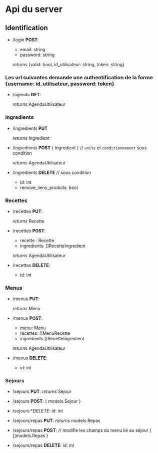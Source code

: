 # Api du server

## Identification

- /login **POST**:

  - email: string
  - password: string

  _returns_ {valid: bool, id_utilisateur: string, token: string}

### Les url suivantes demande une authentification de la forme {username: id_utilisateur, password: token}

- /agenda **GET**:

  _returns_ AgendaUtilisateur

### Ingredients

- /ingredients **PUT**

  _returns_ Ingredient

- /ingredients **POST**
  { Ingredient } // `unite` et `conditionnement` sous condition

  _returns_ AgendaUtilisateur

- /ingredients **DELETE** // sous condition
  - id: int
  - remove_liens_produits: bool

### Recettes

- /recettes **PUT**:

  _returns_ Recette

- /recettes **POST**:

  - recette : Recette
  - ingredients: []RecetteIngredient

  _returns_ AgendaUtilisateur

- /recettes **DELETE**:
  - id: int

### Menus

- /menus **PUT**:

  _returns_ Menu

- /menus **POST**:

  - menu: Menu
  - recettes: []MenuRecette
  - ingredients []RecetteIngredient

  _returns_ AgendaUtilisateur

- /menus **DELETE**:
  - id: int

### Sejours

- /sejours **PUT**:
  _returns_ Sejour

- /sejours **POST**:
  { models.Sejour }

- /sejours \*_DELETE_:
  id: int

- /sejours/repas **PUT**:
  _returns_ models.Repas

- /sejours/repas **POST**: // modifie les champs du menu lié au séjour
  { []models.Repas }

- /sejours/repas **DELETE**:
  id: int
